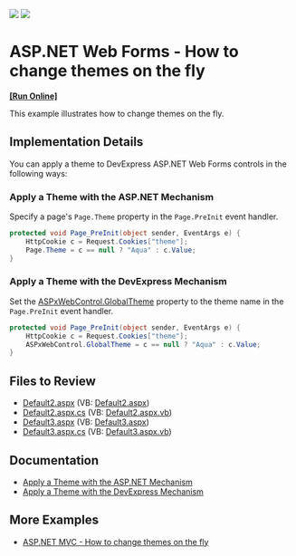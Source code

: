 <!-- default badges list -->
[![](https://img.shields.io/badge/Open_in_DevExpress_Support_Center-FF7200?style=flat-square&logo=DevExpress&logoColor=white)](https://supportcenter.devexpress.com/ticket/details/E1342)
[![](https://img.shields.io/badge/📖_How_to_use_DevExpress_Examples-e9f6fc?style=flat-square)](https://docs.devexpress.com/GeneralInformation/403183)
<!-- default badges end -->

# ASP.NET Web Forms - How to change themes on the fly
<!-- run online -->
**[[Run Online]](https://codecentral.devexpress.com/e1342/)**
<!-- run online end -->

This example illustrates how to change themes on the fly. 

## Implementation Details

You can apply a theme to DevExpress ASP.NET Web Forms controls in the following ways:

### Apply a Theme with the ASP.NET Mechanism

Specify a page's `Page.Theme`﻿ property in the `Page.PreInit`﻿ event handler.

```cs
protected void Page_PreInit(object sender, EventArgs e) {
    HttpCookie c = Request.Cookies["theme"];
    Page.Theme = c == null ? "Aqua" : c.Value;
}
```

### Apply a Theme with the DevExpress Mechanism

Set the [ASPxWebControl.GlobalTheme](https://docs.devexpress.com/AspNet/DevExpress.Web.ASPxWebControl.GlobalTheme) property to the theme name in the `Page.PreInit﻿` event handler.

```cs
protected void Page_PreInit(object sender, EventArgs e) {
    HttpCookie c = Request.Cookies["theme"];
    ASPxWebControl.GlobalTheme = c == null ? "Aqua" : c.Value;
}
```

## Files to Review

* [Default2.aspx](./CS/Default2.aspx) (VB: [Default2.aspx](./VB/Default2.aspx))
* [Default2.aspx.cs](./CS/Default2.aspx.cs) (VB: [Default2.aspx.vb](./VB/Default2.aspx.vb))
* [Default3.aspx](./CS/Default3.aspx) (VB: [Default3.aspx](./VB/Default3.aspx))
* [Default3.aspx.cs](./CS/Default3.aspx.cs) (VB: [Default3.aspx.vb](./VB/Default3.aspx.vb))

## Documentation

* [Apply a Theme with the ASP.NET Mechanism](https://docs.devexpress.com/AspNet/11725/common-concepts/appearance-customization-theming/apply-a-theme-with-the-aspnet-mechanism)
* [Apply a Theme with the DevExpress Mechanism](https://docs.devexpress.com/AspNet/11724/common-concepts/appearance-customization-theming/apply-a-theme-with-the-devexpress-mechanism)

## More Examples 

* [ASP.NET MVC - How to change themes on the fly](https://github.com/DevExpress-Examples/asp-net-mvc-how-to-change-themes-on-the-fly)

